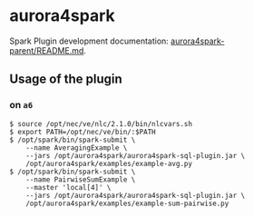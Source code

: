 # aurora4spark

Spark Plugin development documentation: [aurora4spark-parent/README.md](aurora4spark-parent/README.md).

## Usage of the plugin

### on `a6`

```
$ source /opt/nec/ve/nlc/2.1.0/bin/nlcvars.sh
$ export PATH=/opt/nec/ve/bin/:$PATH
$ /opt/spark/bin/spark-submit \
    --name AveragingExample \
    --jars /opt/aurora4spark/aurora4spark-sql-plugin.jar \
    /opt/aurora4spark/examples/example-avg.py
$ /opt/spark/bin/spark-submit \
    --name PairwiseSumExample \
    --master 'local[4]' \
    --jars /opt/aurora4spark/aurora4spark-sql-plugin.jar \
    /opt/aurora4spark/examples/example-sum-pairwise.py
```
